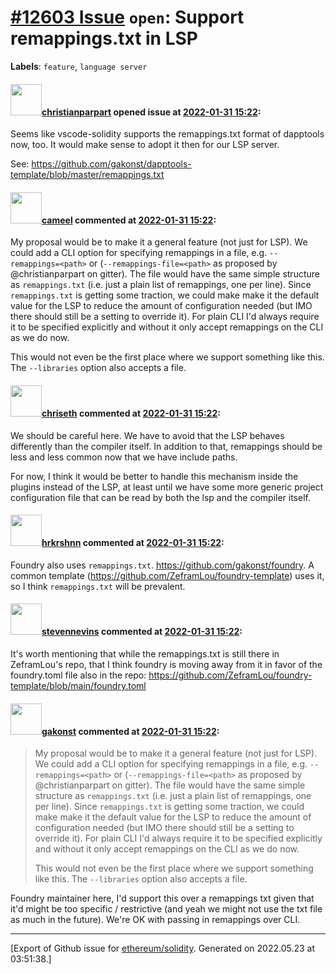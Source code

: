 # [\#12603 Issue](https://github.com/ethereum/solidity/issues/12603) `open`: Support remappings.txt in LSP
**Labels**: `feature`, `language server`


#### <img src="https://avatars.githubusercontent.com/u/56763?u=3e46099035fcc96e01be5297c24450bf40d92134&v=4" width="50">[christianparpart](https://github.com/christianparpart) opened issue at [2022-01-31 15:22](https://github.com/ethereum/solidity/issues/12603):

Seems like vscode-solidity supports the remappings.txt format of dapptools now, too. It would make sense to adopt it then for our LSP server.

See: https://github.com/gakonst/dapptools-template/blob/master/remappings.txt

#### <img src="https://avatars.githubusercontent.com/u/137030?v=4" width="50">[cameel](https://github.com/cameel) commented at [2022-01-31 15:22](https://github.com/ethereum/solidity/issues/12603#issuecomment-1025905713):

My proposal would be to make it a general feature (not just for LSP). We could add a CLI option for specifying remappings in a file, e.g. `--remappings=<path>` or (`--remappings-file=<path>` as proposed by @christianparpart on gitter). The file would have the same simple structure as `remappings.txt` (i.e. just a plain list of remappings, one per line). Since `remappings.txt` is getting some traction, we could make make it the default value for the LSP to reduce the amount of configuration needed (but IMO there should still be a setting to override it). For plain CLI I'd always require it to be specified explicitly and without it only accept remappings on the CLI as we do now.

This would not even be the first place where we support something like this. The `--libraries` option also accepts a file.

#### <img src="https://avatars.githubusercontent.com/u/9073706?v=4" width="50">[chriseth](https://github.com/chriseth) commented at [2022-01-31 15:22](https://github.com/ethereum/solidity/issues/12603#issuecomment-1025924674):

We should be careful here. We have to avoid that the LSP behaves differently than the compiler itself. In addition to that, remappings should be less and less common now that we have include paths.

For now, I think it would be better to handle this mechanism inside the plugins instead of the LSP, at least until we have some more generic project configuration file that can be read by both the lsp and the compiler itself.

#### <img src="https://avatars.githubusercontent.com/u/13174375?u=52d702cb6bec53b561afa293cf9cd53ef7a63924&v=4" width="50">[hrkrshnn](https://github.com/hrkrshnn) commented at [2022-01-31 15:22](https://github.com/ethereum/solidity/issues/12603#issuecomment-1026033430):

Foundry also uses `remappings.txt`. https://github.com/gakonst/foundry. A common template (https://github.com/ZeframLou/foundry-template) uses it, so I think `remappings.txt` will be prevalent.

#### <img src="https://avatars.githubusercontent.com/u/12021290?u=ebc233873d77cb83afedcf67edf854988b558692&v=4" width="50">[stevennevins](https://github.com/stevennevins) commented at [2022-01-31 15:22](https://github.com/ethereum/solidity/issues/12603#issuecomment-1026964090):

It's worth mentioning that while the remappings.txt is still there in ZeframLou's repo, that I think foundry is moving away from it in favor of the foundry.toml file also in the repo: https://github.com/ZeframLou/foundry-template/blob/main/foundry.toml

#### <img src="https://avatars.githubusercontent.com/u/17802178?u=415799bf0993e702ceb029e13fadb14eb79cfa0a&v=4" width="50">[gakonst](https://github.com/gakonst) commented at [2022-01-31 15:22](https://github.com/ethereum/solidity/issues/12603#issuecomment-1026994731):

> My proposal would be to make it a general feature (not just for LSP). We could add a CLI option for specifying remappings in a file, e.g. `--remappings=<path>` or (`--remappings-file=<path>` as proposed by @christianparpart on gitter). The file would have the same simple structure as `remappings.txt` (i.e. just a plain list of remappings, one per line). Since `remappings.txt` is getting some traction, we could make make it the default value for the LSP to reduce the amount of configuration needed (but IMO there should still be a setting to override it). For plain CLI I'd always require it to be specified explicitly and without it only accept remappings on the CLI as we do now.
> 
> This would not even be the first place where we support something like this. The `--libraries` option also accepts a file.

Foundry maintainer here, I'd support this over a remappings txt given that it'd might be too specific / restrictive (and yeah we might not use the txt file as much in the future). We're OK with passing in remappings over CLI.


-------------------------------------------------------------------------------



[Export of Github issue for [ethereum/solidity](https://github.com/ethereum/solidity). Generated on 2022.05.23 at 03:51:38.]
